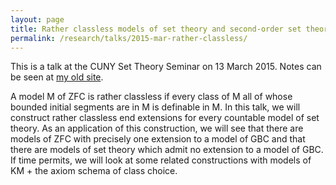 ```yaml
---
layout: page
title: Rather classless models of set theory and second-order set theory
permalink: /research/talks/2015-mar-rather-classless/
---
```


This is a talk at the CUNY Set Theory Seminar on 13 March 2015. Notes can be seen at [my old site](https://kamerynblog.wordpress.com/2015/03/23/models-of-zfc-with-one-or-zero-extensions-to-a-model-of-gbc/).

A model M of ZFC is rather classless if every class of M all of whose bounded initial segments are in M is definable in M. In this talk, we will construct rather classless end extensions for every countable model of set theory. As an application of this construction, we will see that there are models of ZFC with precisely one extension to a model of GBC and that there are models of set theory which admit no extension to a model of GBC. If time permits, we will look at some related constructions with models of KM + the axiom schema of class choice.
